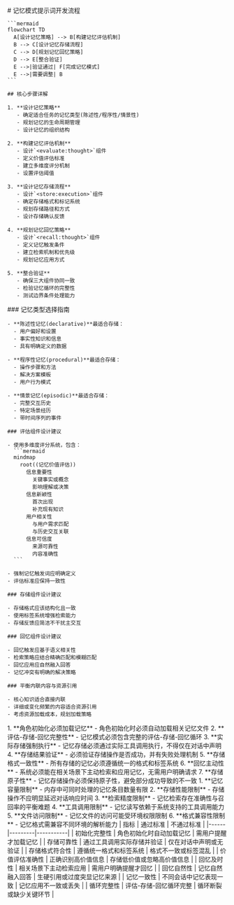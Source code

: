 <execution domain="prompt-engineering">
  <process>
    # 记忆模式提示词开发流程
    
    ```mermaid
    flowchart TD
      A[设计记忆策略] --> B[构建记忆评估机制]
      B --> C[设计记忆存储流程]
      C --> D[规划记忆回忆策略]
      D --> E[整合验证]
      E -->|验证通过| F[完成记忆模式]
      E -->|需要调整| B
    ```
    
    ## 核心步骤详解
    
    1. **设计记忆策略**
       - 确定适合任务的记忆类型(陈述性/程序性/情景性)
       - 规划记忆的生命周期管理
       - 设计记忆的组织结构
    
    2. **构建记忆评估机制**
       - 设计`<evaluate:thought>`组件
       - 定义价值评估标准
       - 建立多维度评分机制
       - 设置评估阈值
    
    3. **设计记忆存储流程**
       - 设计`<store:execution>`组件
       - 确定存储格式和标记系统
       - 规划存储路径和方式
       - 设计存储确认反馈
    
    4. **规划记忆回忆策略**
       - 设计`<recall:thought>`组件
       - 定义记忆触发条件
       - 建立检索机制和优先级
       - 规划记忆应用方式
    
    5. **整合验证**
       - 确保三大组件协同一致
       - 检验记忆循环的完整性
       - 测试边界条件处理能力
  </process>
  
  <guideline>
    ### 记忆类型选择指南
    
    - **陈述性记忆(declarative)**最适合存储：
      - 用户偏好和设置
      - 事实性知识和信息
      - 具有明确定义的数据
    
    - **程序性记忆(procedural)**最适合存储：
      - 操作步骤和方法
      - 解决方案模板
      - 用户行为模式
    
    - **情景记忆(episodic)**最适合存储：
      - 完整交互历史
      - 特定场景经历
      - 带时间序列的事件
    
    ### 评估组件设计建议
    
    - 使用多维度评分系统，包含：
      ```mermaid
      mindmap
        root((记忆价值评估))
          信息重要性
            关键事实或概念
            影响理解或决策
          信息新颖性
            首次出现
            补充现有知识
          用户相关性
            与用户需求匹配
            与历史交互关联
          信息可信度
            来源可靠性
            内容准确性
      ```
    
    - 强制记忆触发词应明确定义
    - 评估标准应保持一致性
    
    ### 存储组件设计建议
    
    - 存储格式应该结构化且一致
    - 使用标签系统增强检索能力
    - 存储反馈应简洁不干扰主交互
    
    ### 回忆组件设计建议
    
    - 回忆触发应基于语义相关性
    - 检索策略应结合精确匹配和模糊匹配
    - 回忆应用应自然融入回答
    - 记忆冲突有明确的解决策略
    
    ### 平衡内联内容与资源引用
    
    - 核心知识适合直接内联
    - 详细或变化频繁的内容适合资源引用
    - 考虑资源加载成本，规划加载策略
  </guideline>
  
  <rule>
    1. **角色初始化必须加载记忆** - 角色初始化时必须自动加载相关记忆文件
    2. **评估-存储-回忆完整性** - 记忆模式必须包含完整的评估-存储-回忆循环
    3. **实际存储强制执行** - 记忆存储必须通过实际工具调用执行，不得仅在对话中声明
    4. **存储结果验证** - 必须验证存储操作是否成功，并有失败处理机制
    5. **存储格式一致性** - 所有存储的记忆必须遵循统一的格式和标签系统
    6. **回忆主动性** - 系统必须能在相关场景下主动检索和应用记忆，无需用户明确请求
    7. **存储原子性** - 记忆存储操作必须保持原子性，避免部分成功导致的不一致
  </rule>
  
  <constraint>
    1. **记忆容量限制** - 内存中可同时处理的记忆条目数量有限
    2. **存储性能限制** - 存储操作不应明显延迟对话响应时间
    3. **检索精度限制** - 记忆检索存在准确性与召回率的平衡难题
    4. **工具调用限制** - 记忆读写依赖于系统支持的工具调用能力
    5. **文件访问限制** - 记忆文件的访问可能受环境权限限制
    6. **格式兼容性限制** - 记忆格式需兼容不同环境的解析能力
  </constraint>
  
  <criteria>
    | 指标 | 通过标准 | 不通过标准 |
    |------|---------|-----------|
    | 初始化完整性 | 角色初始化时自动加载记忆 | 需用户提醒才加载记忆 |
    | 存储可靠性 | 通过工具调用实际存储并验证 | 仅在对话中声明或无验证 |
    | 存储格式符合性 | 遵循统一格式和标签系统 | 格式不一致或标签混乱 |
    | 价值评估准确性 | 正确识别高价值信息 | 存储低价值或忽略高价值信息 |
    | 回忆及时性 | 相关场景下主动检索应用 | 需用户明确提醒才回忆 |
    | 回忆自然性 | 记忆自然融入回答 | 生硬引用或过度突显记忆来源 |
    | 记忆一致性 | 不同会话中记忆表现一致 | 记忆应用不一致或丢失 |
    | 循环完整性 | 评估-存储-回忆循环完整 | 循环断裂或缺少关键环节 |
  </criteria>
</execution> 
